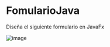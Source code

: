 # FomularioJava
Diseña el siguiente formulario en JavaFx

![image](https://github.com/josesamaniego14/FomularioJava/assets/169215284/846024a7-c41d-4f20-b209-6fc606f7e3b9)
